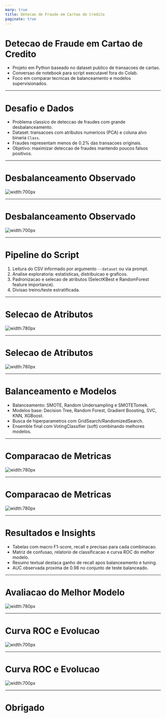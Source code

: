 ```yaml
---
marp: true
title: Detecao de Fraude em Cartao de Credito
paginate: true
---
```


# Detecao de Fraude em Cartao de Credito

- Projeto em Python baseado no dataset publico de transacoes de cartao.
- Conversao de notebook para script executavel fora do Colab.
- Foco em comparar tecnicas de balanceamento e modelos supervisionados.

---

# Desafio e Dados

- Problema classico de deteccao de fraudes com grande desbalanceamento.
- Dataset: transacoes com atributos numericos (PCA) e coluna alvo binaria `Class`.
- Fraudes representam menos de 0.2% das transacoes originais.
- Objetivo: maximizar deteccao de fraudes mantendo poucos falsos positivos.

---

# Desbalanceamento Observado

![width:700px](../Images/balanciamento.png)

---

# Desbalanceamento Observado

![width:700px](../Images/classes.png)

---

# Pipeline do Script

1. Leitura do CSV informado por argumento `--dataset` ou via prompt.
2. Analise exploratoria: estatisticas, distribuicao e graficos.
3. Padronizacao e selecao de atributos (SelectKBest e RandomForest feature importance).
4. Divisao treino/teste estratificada.

---

# Selecao de Atributos

![width:780px](../Images/top-15-features.png)

---

# Selecao de Atributos

![width:780px](../Images/macro.png)

---

# Balanceamento e Modelos

- Balanceamento: SMOTE, Random Undersampling e SMOTETomek.
- Modelos base: Decision Tree, Random Forest, Gradient Boosting, SVC, KNN, XGBoost.
- Busca de hiperparametros com GridSearch/RandomizedSearch.
- Ensemble final com VotingClassifier (soft) combinando melhores modelos.

---

# Comparacao de Metricas

![width:780px](../Images/comparacao-metricas.png)

---

# Comparacao de Metricas

![width:780px](../Images/impacto-tecnicas.png)

---

# Resultados e Insights

- Tabelas com macro F1-score, recall e precisao para cada combinacao.
- Matriz de confusao, relatorio de classificacao e curva ROC do melhor modelo.
- Resumo textual destaca ganho de recall apos balanceamento e tuning.
- AUC observada proxima de 0.98 no conjunto de teste balanceado.

---

# Avaliacao do Melhor Modelo

![width:780px](../Images/avaliacao-final-do-melhor-modelo.png)

---

# Curva ROC e Evolucao

![width:700px](../Images/curva-roc.png)

---

# Curva ROC e Evolucao

![width:700px](../Images/evolucao-de-desempenho.png)

---

# Obrigado